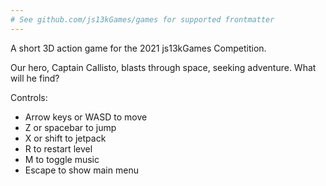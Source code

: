 ```yaml
---
# See github.com/js13kGames/games for supported frontmatter
---
```

A short 3D action game for the 2021 js13kGames Competition.

Our hero, Captain Callisto, blasts through space, seeking adventure. What will he find?

Controls:

* Arrow keys or WASD to move
* Z or spacebar to jump
* X or shift to jetpack
* R to restart level
* M to toggle music
* Escape to show main menu